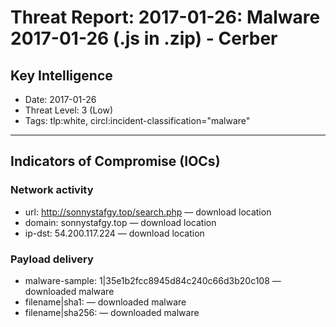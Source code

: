 # Threat Report: 2017-01-26: Malware 2017-01-26 (.js in .zip) - Cerber


## Key Intelligence
* Date: 2017-01-26
* Threat Level: 3 (Low)
* Tags: tlp:white, circl:incident-classification="malware"

---

## Indicators of Compromise (IOCs)
### Network activity
* url: http://sonnystafgy.top/search.php — download location
* domain: sonnystafgy.top — download location
* ip-dst: 54.200.117.224 — download location

### Payload delivery
* malware-sample: 1|35e1b2fcc8945d84c240c66d3b20c108 — downloaded malware
* filename|sha1: <sha1> — downloaded malware
* filename|sha256: <sha256> — downloaded malware
